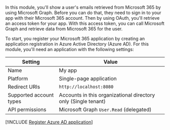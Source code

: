 In this module, you'll show a user's emails retrieved from Microsoft 365 by using Microsoft Graph. Before you can do that, they need to sign in to your app with their Microsoft 365 account. Then by using OAuth, you'll retrieve an access token for your app. With this access token, you can call Microsoft Graph and retrieve data from Microsoft 365 for the user.

To start, you register your Microsoft 365 application by creating an application registration in Azure Active Directory (Azure AD). For this module, you'll need an application with the following settings:

Setting|Value
-------|-----
Name|My app
Platform|Single-page application
Redirect URIs|`http://localhost:8080`
Supported account types|Accounts in this organizational directory only (Single tenant)
API permissions|Microsoft Graph `User.Read` (delegated)

[!INCLUDE [Register Azure AD application](../../../includes/exercise-register-aad-application.md)]
